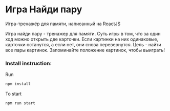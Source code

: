 # Игра Найди пару
Игра-тренажёр для памяти, написанный на ReactJS

Игра найди пару - тренажер для памяти. Суть игры в том, что за один ход можно открыть две карточки. 
Если картинки на них одинаковые, карточки останутся, а если нет, они снова перевернутся. Цель - найти все пары картинок. 
Запоминайте положение картинок, чтобы выиграть!

### Install instruction:

Run

```sh
npm install
```

To start

```sh
npm run start
```


